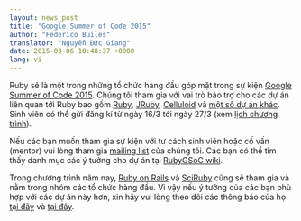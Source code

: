 ```yaml
---
layout: news_post
title: "Google Summer of Code 2015"
author: "Federico Builes"
translator: "Nguyễn Đức Giang"
date: 2015-03-06 10:48:37 +0000
lang: vi
---
```


Ruby sẽ là một trong những tổ chức hàng đầu góp mặt trong sự kiện [Google Summer of Code 2015][gsoc]. Chúng tôi tham gia với vai trò bảo trợ cho các dự án liên quan tới Ruby bao gồm [Ruby][ruby-ideas], [JRuby][jruby-ideas], [Celluloid][celluloid] và [một số dự án khác][ideas]. Sinh viên có thể gửi đăng kí từ ngày 16/3 tới ngày 27/3 (xem [lịch chương trình][timeline]).

Nếu các bạn muốn tham gia sự kiện với tư cách sinh viên hoặc cố vấn (mentor) vui lòng tham gia [mailing list][ml] của chúng tôi. Các bạn có thể tìm thấy danh mục các ý tưởng cho dự án tại [RubyGSoC wiki][ideas].

Trong chương trình năm nay, [Ruby on Rails][ror] và [SciRuby][sciruby] cũng sẽ tham gia và nằm trong nhóm các tổ chức hàng đầu. Vì vậy nếu ý tưởng của các bạn phù hợp với các dự án này hơn, xin hãy vui lòng theo dõi các thông báo của họ [tại đây][ror-announcement] và [tại đây][sciruby-ideas].

[gsoc]: http://www.google-melange.com/gsoc/document/show/gsoc_program/google/gsoc2015/about_page
[timeline]: http://www.google-melange.com/gsoc/events/google/gsoc2015
[jruby-ideas]: https://github.com/jruby/jruby/wiki/Google-Summer-of-Code-2015
[celluloid]: https://github.com/rubygsoc/rubygsoc/wiki/Ideas-List#celluloid
[ideas]: https://github.com/rubygsoc/rubygsoc/wiki/Ideas-List
[ml]: https://groups.google.com/forum/?hl=en#!forum/rubygsoc
[ror-announcement]: http://weblog.rubyonrails.org/2015/3/4/google-summer-of-code-2015/
[sciruby-ideas]: https://github.com/SciRuby/sciruby/wiki/Google-Summer-of-Code-2015-Ideas
[ruby-ideas]: https://github.com/rubygsoc/rubygsoc/wiki/Ideas-List#mri-matz-ruby-interpreter
[ror]: http://rubyonrails.org/
[sciruby]: http://sciruby.com/
